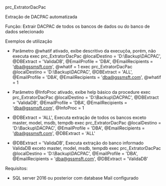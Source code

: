 
prc_ExtratorDacPac

Extração de DACPAC automatizada

Função: Extrair DACPAC de todos os bancos de dados ou do banco de dados selecionado

Exemplos de utilização

 - Parâmetro @whatif ativado, exibe descritivo da execuçõa, porém, não executa
exec prc_ExtratorDacPac @localDestino = 'D:\Backup\DACPAC\', @DBExtract = 'ValidaDB', @EmailProfile = 'DBA', @EmailRecipients = 'dba@gssmsft.com', @whatif = 1
exec prc_ExtratorDacPac @localDestino = 'D:\Backup\DACPAC\', @DBExtract = 'ALL', @EmailProfile = 'DBA', @EmailRecipients = 'dba@gssmsft.com', @whatif = 1

 - Parâmetro @InfoProc ativado, exibe help básico da procedure
exec prc_ExtratorDacPac @localDestino = 'D:\Backup\DACPAC\', @DBExtract = 'ValidaDB', @EmailProfile = 'DBA', @EmailRecipients = 'dba@gssmsft.com', @InfoProc = 1 

 - @DBExtract = 'ALL', Executa extração de todos os bancos exceto master, model, msdb, tempdb
exec prc_ExtratorDacPac @localDestino = 'D:\Backup\DACPAC\', @EmailProfile = 'DBA', @EmailRecipients = 'dba@gssmsft.com', @DBExtract = 'ALL'
 
 - @DBExtract = 'ValidaDB', Executa extração do banco informado ValidaDB exceto master, model, msdb, tempdb
exec prc_ExtratorDacPac @localDestino = 'D:\Backup\DACPAC\', @EmailProfile = 'DBA', @EmailRecipients = 'dba@gssmsft.com', @DBExtract = 'ValidaDB'


Requisitos:

  - SQL server 2016 ou posterior com database Mail configurado
